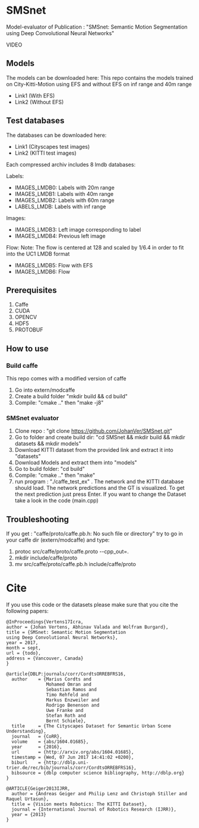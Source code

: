 # SMSnet
Model-evaluator of Publication : "SMSnet: Semantic Motion Segmentation using Deep Convolutional Neural Networks"

VIDEO

## Models
The models can be downloaded here:
This repo contains the models trained on City-Kitti-Motion using EFS and without EFS on inf range and 40m range
- Link1 (With EFS)
- Link2 (Without EFS)

## Test databases
The databases can be downloaded here:
- Link1 (Cityscapes test images)
- Link2 (KITTI test images)

Each compressed archiv includes 8 lmdb databases:

Labels:
- IMAGES_LMDB0: Labels with 20m range
- IMAGES_LMDB1: Labels with 40m range
- IMAGES_LMDB2: Labels with 60m range
- LABELS_LMDB:  Labels with inf range

Images:
- IMAGES_LMDB3: Left image corresponding to label
- IMAGES_LMDB4: Previous left image

Flow:
Note: The flow is centered at 128 and scaled by 1/6.4 in order to fit into the UC1 LMDB format
- IMAGES_LMDB5: Flow with EFS 
- IMAGES_LMDB6: Flow

## Prerequisites
1. Caffe
2. CUDA
3. OPENCV
4. HDF5
5. PROTOBUF

## How to use

### Build caffe
This repo comes with a modified version of caffe
1. Go into extern/modcaffe
2. Create a build folder "mkdir build && cd build"
3. Compile: "cmake .." then "make -j8"

### SMSnet evaluator
1. Clone repo : "git clone https://github.com/JohanVer/SMSnet.git"
2. Go to folder and create build dir: "cd SMSnet && mkdir build && mkdir datasets && mkdir models"
3. Download KITTI dataset from the provided link and extract it into "datasets"
4. Download Models and extract them into "models"
4. Go to build folder: "cd build"
5. Compile: "cmake .." then "make"
6. run program : "./caffe_test_ex" . The network and the KITTI database should load. The network predictions and the GT is visualized. To get the next prediction just press Enter.
   If you want to change the Dataset take a look in the code (main.cpp)

## Troubleshooting
If you get : "caffe/proto/caffe.pb.h: No such file or directory" try to go in your caffe dir (extern/modcaffe) and type:
1. protoc src/caffe/proto/caffe.proto --cpp_out=.
2. mkdir include/caffe/proto
3. mv src/caffe/proto/caffe.pb.h include/caffe/proto

# Cite
If you use this code or the datasets please make sure that you cite the following papers:

~~~~ 
@InProceedings{Vertens17Icra,
author = {Johan Vertens, Abhinav Valada and Wolfram Burgard},
title = {SMSnet: Semantic Motion Segmentation
using Deep Convolutional Neural Networks},
year = 2017,
month = sept,
url = {todo},
address = {Vancouver, Canada}
}
~~~~

~~~~
@article{DBLP:journals/corr/CordtsORREBFRS16,
  author    = {Marius Cordts and
               Mohamed Omran and
               Sebastian Ramos and
               Timo Rehfeld and
               Markus Enzweiler and
               Rodrigo Benenson and
               Uwe Franke and
               Stefan Roth and
               Bernt Schiele},
  title     = {The Cityscapes Dataset for Semantic Urban Scene Understanding},
  journal   = {CoRR},
  volume    = {abs/1604.01685},
  year      = {2016},
  url       = {http://arxiv.org/abs/1604.01685},
  timestamp = {Wed, 07 Jun 2017 14:41:02 +0200},
  biburl    = {http://dblp.uni-trier.de/rec/bib/journals/corr/CordtsORREBFRS16},
  bibsource = {dblp computer science bibliography, http://dblp.org}
}
~~~~
~~~~
@ARTICLE{Geiger2013IJRR,
  author = {Andreas Geiger and Philip Lenz and Christoph Stiller and Raquel Urtasun},
  title = {Vision meets Robotics: The KITTI Dataset},
  journal = {International Journal of Robotics Research (IJRR)},
  year = {2013}
}
~~~~
